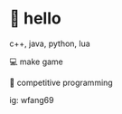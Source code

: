 # 👋 hello

c++, java, python, lua

💻 make game

📝 competitive programming

ig: wfang69

<!---
wl-fang/wl-fang is a ✨ special ✨ repository because its `README.md` (this file) appears on your GitHub profile.
You can click the Preview link to take a look at your changes.
--->

